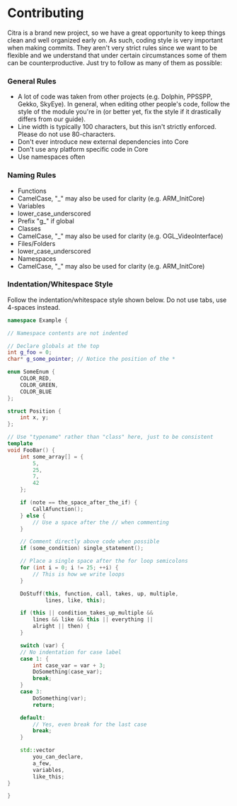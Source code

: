 # Contributing
Citra is a brand new project, so we have a great opportunity to keep things clean and well organized early on. As such, coding style is very important when making commits. They aren't very strict rules since we want to be flexible and we understand that under certain circumstances some of them can be counterproductive. Just try to follow as many of them as possible:

### General Rules
* A lot of code was taken from other projects (e.g. Dolphin, PPSSPP, Gekko, SkyEye). In general, when editing other people's code, follow the style of the module you're in (or better yet, fix the style if it drastically differs from our guide).
* Line width is typically 100 characters, but this isn't strictly enforced. Please do not use 80-characters.
* Don't ever introduce new external dependencies into Core
* Don't use any platform specific code in Core
* Use namespaces often

### Naming Rules
* Functions
 * CamelCase, "_" may also be used for clarity (e.g. ARM_InitCore)
* Variables
 * lower_case_underscored
 * Prefix "g_" if global
* Classes
 * CamelCase, "_" may also be used for clarity (e.g. OGL_VideoInterface)
* Files/Folders
 * lower_case_underscored
* Namespaces
 * CamelCase, "_" may also be used for clarity (e.g. ARM_InitCore)

### Indentation/Whitespace Style
Follow the indentation/whitespace style shown below. Do not use tabs, use 4-spaces instead.

```cpp
namespace Example {

// Namespace contents are not indented

// Declare globals at the top
int g_foo = 0;
char* g_some_pointer; // Notice the position of the *

enum SomeEnum {
    COLOR_RED,
    COLOR_GREEN,
    COLOR_BLUE
};

struct Position {
    int x, y;
};

// Use "typename" rather than "class" here, just to be consistent
template
void FooBar() {
    int some_array[] = {
        5,
        25,
        7,
        42
    };

    if (note == the_space_after_the_if) {
        CallAfunction();
    } else {
        // Use a space after the // when commenting
    }

    // Comment directly above code when possible
    if (some_condition) single_statement();

    // Place a single space after the for loop semicolons
    for (int i = 0; i != 25; ++i) {
        // This is how we write loops
    }

    DoStuff(this, function, call, takes, up, multiple,
            lines, like, this);

    if (this || condition_takes_up_multiple &&
        lines && like && this || everything ||
        alright || then) {
    }

    switch (var) {
    // No indentation for case label
    case 1: {
        int case_var = var + 3;
        DoSomething(case_var);
        break;
    }
    case 3:
        DoSomething(var);
        return;

    default:
        // Yes, even break for the last case
        break;
    }

    std::vector
        you_can_declare,
        a_few,
        variables,
        like_this;
}

}
```
